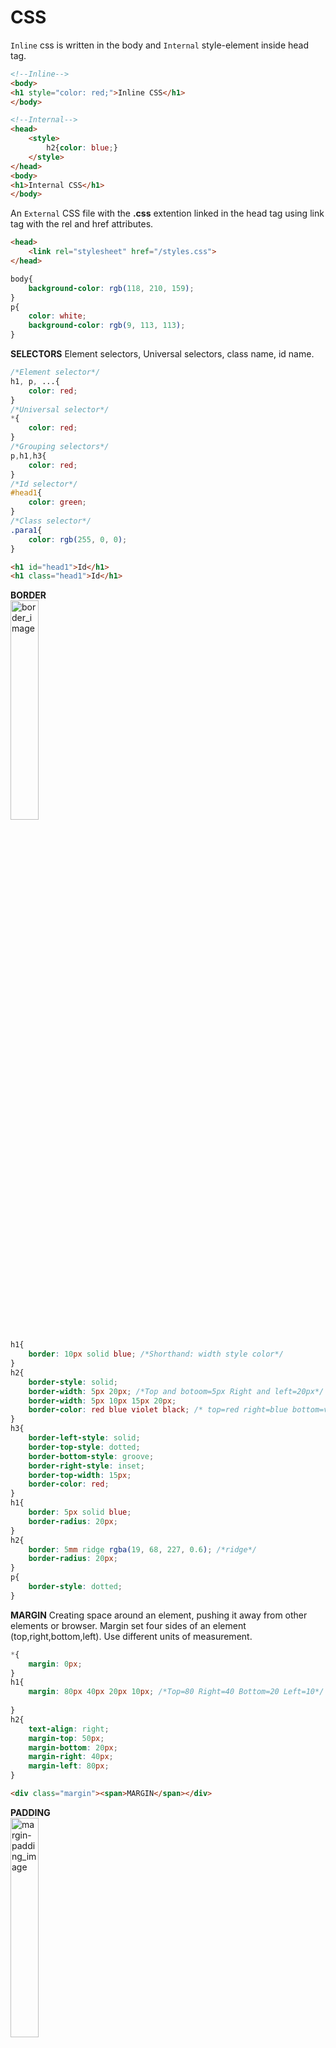 # CSS
`Inline` css is written in the body and `Internal` style-element inside head tag.
```html
<!--Inline-->
<body>
<h1 style="color: red;">Inline CSS</h1>
</body>

<!--Internal-->
<head>
    <style>
        h2{color: blue;}
    </style>
</head>
<body>
<h1>Internal CSS</h1>
</body>
```

An `External` CSS file with the **.css** extention linked in the head tag using link tag with the rel and href attributes.
```html
<head>
    <link rel="stylesheet" href="/styles.css">
</head>
```
```css
body{
    background-color: rgb(118, 210, 159);
}
p{
    color: white;
    background-color: rgb(9, 113, 113);
}
```

**SELECTORS** Element selectors, Universal selectors, class name, id name.
```css
/*Element selector*/
h1, p, ...{
    color: red;
}
/*Universal selector*/
*{
    color: red;
}
/*Grouping selectors*/
p,h1,h3{
    color: red;
}
/*Id selector*/
#head1{
    color: green;
}
/*Class selector*/
.para1{
    color: rgb(255, 0, 0);
}
```
```html
<h1 id="head1">Id</h1>
<h1 class="head1">Id</h1>
```

**BORDER**<br>
<img src="images/borders.PNG" alt="border_image" width="30%" height="30%"><br>

```css
h1{
    border: 10px solid blue; /*Shorthand: width style color*/
}
h2{
    border-style: solid;
    border-width: 5px 20px; /*Top and botoom=5px Right and left=20px*/
    border-width: 5px 10px 15px 20px;
    border-color: red blue violet black; /* top=red right=blue bottom=violet left=black*/
}
h3{
    border-left-style: solid;
    border-top-style: dotted;
    border-bottom-style: groove;
    border-right-style: inset;
    border-top-width: 15px;
    border-color: red;
}
h1{
    border: 5px solid blue;
    border-radius: 20px;
}
h2{
    border: 5mm ridge rgba(19, 68, 227, 0.6); /*ridge*/
    border-radius: 20px;
}
p{
    border-style: dotted;
}
```

**MARGIN** Creating space around an element, pushing it away from other elements or browser. Margin set four sides of an element (top,right,bottom,left). Use different units of measurement.
```css
*{
    margin: 0px;
}
h1{
    margin: 80px 40px 20px 10px; /*Top=80 Right=40 Bottom=20 Left=10*/
    
}
h2{
    text-align: right;
    margin-top: 50px;
    margin-bottom: 20px;
    margin-right: 40px;
    margin-left: 80px;
}

```
```html
<div class="margin"><span>MARGIN</span></div>
```

**PADDING**<br>
<img src="images/margin-padding.png" alt="margin-padding_image" width="30%" height="30%"><br>

```css
.padding-h2{
    padding: 20px; /*TOP RIGHT BOTTOM LEFT*/
    padding: 20px 50px; /*TOP=20 BOTTOM=20 RIGHT=50 LEFT=50*/
    padding: 10px 50px 80px; /*TOP=10 RIGHT=50 BOTTOM=80 LEFT=50*/
}
.padding-para{
    padding-top: 10px;
    padding-right: 20px;
    padding-bottom: 40px;
    padding-left: 80px;
}
```

**HEIGHT and WIDTH**<br>
<img src="images/pad-height-width.PNG" alt="height-width_image" width="30%" height="30%"><br>

```css
.height-width-h3{
    border: 5px solid blueviolet;
    width: 250px;
    height: 50px;
}

.height-width-div{
    height: 100px;
    width: 100px;
    background-color: blueviolet;
}
```

**OUTLINE**<br>

<img src="images/outline.PNG" alt="outline_image" width="30%" height="30%"><br>

```css
h4{
    border: 5px solid red;
    outline-style: solid;
    outline-width: 2px;
    outline-color: blue;
    outline-offset: 5px;
}
h5{
    outline: 5px dotted red /*outline shorthand*/
    outline-offset: 5px
}
```
Background Image can put in any element
```css
body{
    background-image: url("/images/cat.jpg");
    background-repeat: no-repeat; /*x, y positions*/
    background-position: top right; /* positions*/
    background-attachment: fixed;/*image fixed, scroll*/
    background-size: cover;
}
```

TEXT<br>
<img src="images/textshadow.PNG" alt="textshadow_image" width="30%" height="30%"><br>

```css
p{
    text-align: center;
    text-decoration: underline;
    text-transform: uppercase;
    text-indent: 30px;
    letter-spacing: 5px;
    line-height: 2;
    word-spacing: 5px;
    text-shadow: 2px 5px 10px black; /*horizontal vertical blur*/
}
```

LIST
```css
list-style-type: square;
list-style-type: upper-alpha; 
ul,ol{
    list-style-position: inside;
}
li{
    border: 1px solid black;
}
```

TABLE<br>
<img src="images/list-table.PNG" alt="list-table_image" width="30%" height="30%"><br>
Table Hoover and Odd<br>
<img src="images/table-hoover-odd.PNG" alt="table-hoover-odd_image" width="30%" height="30%"><br>

```css
table, th,td{
    border: 2px solid black;
    border-collapse: collapse;
}
table{
    width: 100%;
}
th{
    height: 30px;
    vertical-align: middle;
    background-color: blueviolet;
    color: white;
}
td{
    height: 25px;
    text-align: center;
    /* background-color: yellow; */
}
tr:hover{
    background-color: grey; /*hoover tr !No bgc defined at td*/
}
tr:nth-child(odd){
    background-color: yellowgreen; /*Odd-even !No bgc defined at td*/
}
```

OVERFLOW example div text<br>

<img src="images/overflow-problem.PNG" alt="overflow-problem_image" width="30%" height="30%">
<img src="images/overflow-prosolved.PNG" alt="overflow-prosolved_image" width="30%" height="30%"><br>

```css
.overflow{
    background-color: yellowgreen;
    width: 250px;
    height: 200px;
    
    overflow: visible;/*default state*/
    overflow: hidden;/*no overflow*/
    overflow: scroll;/*scroll*/
    overflow: auto; /*default scroll*/
}
```

**ABSOLUTE UNITS & RELATIVE UNITS**<br>
ABSOLUTE UNITS:
`px` (pixels), `cm` (centimeters), `mm` (millimeters), `in` (inches), `pt` (points), `pc` (picas): Also<br>
RELATIVE UNITS:
`em`: Relative to the font size of the element itself.
`rem`: Relative to the font size of the root element (`<html>`).
`%` (percentage): Relative to the parent element's size.
`vw` (viewport width), `vh` (viewport height): Relative to the viewport's dimensions.
`vmin`, `vmax`: Relative to the smaller or larger dimension of the viewport, respectively.
`ch`: Relative to the width of the "0" character.
`ex`: Relative to the x-height of the font.

```html
<div class="div-parent-em">
    <p>Paragraph 1</p>
    <div class="div-chil-em"> <!--child inherit fontsize as below mentioned-->
        <p>Paragraph 2</p>  
    </div>
</div>


.div-parent-em{
    font-size: 20px;
}
```
EM
```css
.div-parent-em{
    font-size: 20px;
}
.div-child-em{
    font-size: 2em; /*child double from parent*/
}
```

**`EM`**<br>
<img src="images/em-relative-unit.PNG" alt="em-relative-unit_image" width="30%" height="30%"><br>

REM
```css
html{
    font-size: 20px;    /*Root value passing through REM EM*/
}
.div-parent-em{
    font-size: 2rem;    /*REM = 2*root */
}
.div-child-em{
    font-size: .5em;    /*.5em half from parent 2rem */
}
```
**VIEWPORT**  is the user's visible area of a web page. Here empty parent child div tag. **PERCENTAGE** relative to the parent element<br>
<img src="images/viewport-percentage.PNG" alt="viewport-percentage_image" width="30%" height="30%"><br>

```css
.div-parent-viewport{
    width: 30vw;
    height: 10vh;
    background-color: blueviolet;
}
.div-child-viewport{
    width: 50%;
    height: 75%;
    background-color: blue;
}

<div class="div-parent-viewport">
    <div class="div-child-viewport">
    </div>
</div>
```
**LINK**
```css
<a href="#" class="link1">Google</a>
<a href="#" class="link2">Facebook</a>
<a href="#" class="link3">Instagram</a>

a{
    color: red;
    text-decoration: none;
    cursor: pointer;
    padding: 10px;
}
a:hover{
    color: black;
    background-color: red;
}
```

**POSITIONS**<br>
1.Static - Default, cant change TOP, BOTTOM, LEFT, RIGHT properties.<br>
2.Rlative - it to be adjusted away from its normal position. `Other content will not be adjusted to fit into any gap left by the element`.<br>
3.Absolute -  is positioned relative to the nearest positioned ancestor, if an absolute positioned element has no positioned ancestors, it uses the document body. `Note: Absolute positioned elements are removed from the normal position, and occupied its position by other elements.`<br>
4.Fixed - is positioned relative to the ***viewport***, which means `it always stays in the same place even if the page is scrolled`. The top, right, bottom, and left properties are used to position the element.<br>
5.Sticky - it must stay within it’s containing block (it’s parent)! `Once that containing block scrolls off the page, it leaves with it`.<br>

<img src="images/positions.PNG" alt="positions_image" width="30%" height="30%"><br>

```css
<div class="parent-position">
    <div class="child-position1">Relative</div>
    <div class="child-position2">Absolute</div>
    <div class="child-position3">Fixed</div>
    <div class="child-position4">Sticky</div>
</div>

.parent-position{
    width: 300px;
    height: 200px;
    border: 2px solid black;
    margin: auto;
    position: relative; /* position to followed by absolute */
}
.child-position1{
    width: 40px;
    height: 40px;
    background-color: blue;
    margin: 2px;
  /*position: static;    Static or default value*/
  /*top: 10px;           any value wont apply Static or default  */
    position: relative;
    left: 40px;
    top: 25px;
}
.child-position2{
    width: 40px;
    height: 40px;
    background-color: green; 
    margin: 2px;
    position: absolute; /* absolute follows parent position or if not body element*/
    top: 0px;
    right: 10px;
}
.child-position3{
    width: 40px;
    height: 40px;
    background-color: yellowgreen;
    margin: 2px;
    position: fixed; /* fixed at viewport */
    left: 10px;
    top: right;
}
.child-position4{
    width: 40px;
    height: 40px;
    background-color: blueviolet;
    margin: 2px;
    position: sticky; /* sticky only from top 0-pixel */
    top: 0px;
}
```

**DISPLAY :**
HTML element has a default display value block or inline. `Block-level` element always starts on a new line and takes up the full width available **(div, h1, p, form, header, footer, section)**. `Inline` element DOES NOT start on a new line and only takes up as much width as necessary **(span, a, img)**.<br>
`The display property has many values!`, ex: inline, block. `display:none`	The element is completely removed, and the page will be displayed as if the element is not there. `visibility:hidden`  The element will be hidden, will still take up the same space as before.<br>

<img src="images/display-elements.PNG" alt="display-element_image" width="30%" height="30%"><br>

```css
img{
    width: 100px;
    height: 100px;
    display: block; /* img element as block */
}
li{
    display: inline; /* li element as inline */
    padding: 10px;
    background-color: blueviolet;
}

 <ul>
        <li>HOME</li>
        <li>ABOUT</li>
        <li>SERVICE</li>
        <li>CONTACT</li>
    </ul>
    <img src="/images/bird1.png" alt="bird1_image">
    <img src="/images/bird2.png" alt="bird2_image">
    <img src="/images/bird3.png" alt="bird3_image">
```

**FONTS**<br>
`Web safe fonts`: always check how your fonts appear on different browsers and devices, and always use fallback fonts; `Fallback Fonts`: If the first font does not work, the browser will try the next one, and the next one, and so on.<br>
Google Fonts (CDN): add a special style sheet link in the `<head>` section and then refer to the font in the CSS. Multiple Google fonts, just separate the font names with a pipe character `(|)`.

```css
h1{
    font-family: Arial, Helvetica, sans-serif; /*web safe fonts & fallback*/
}
@font-face {
    font-family: "montserrat-light";
    src: url(/fonts/Montserrat-Light.ttf); /*downladed font file*/
}
html{
    font-family: "montserrat-light";
}
/*multiple fonts through content delivery network*/
<link rel="" href="https://fonts.googleapis.com/css?family=Audiowide|Sofia|Trirong"> 
```

RADIUS<br>
first value applies to top-left corner, second value applies to top-right corner, third value applies to bottom-right corner, and fourth value applies to bottom-left corner.<br>

<img src="images/radius.PNG" alt="radius_image" width="30%" height="30%"><br>

```css
.radius1{
    background-color: blueviolet;
    height: 100px;
    width: 100px;

    border-radius: 50px; /*radius circle*/

    border-radius: 0px 40px 0px 40px; /*shorthand top-right, top-left, bottom-right, bottom-left*/

    border-top-right-radius: 40px; /*individual corner*/
    border-bottom-left-radius: 40px;
}
```
PSEUDO-CLASS<br>
A Pseudo-class selects elements that are in a specific state/condition.<br>
**`:hover`** = Applies styles when the user hovers over an element.
**`:active`** = Applies styles when an element is being activated (e.g., clicked).
**`:focus`** = Applies styles when an element has focus (e.g., an input field being typed in).
**`:link`** = Applies styles to unvisited links.
**`:visited`** = Applies styles to visited links.

<img src="images/pseudo-class.PNG" alt="pseudo-class_image" width="30%" height="30%"><br>

```css
.div-hover1:hover{ /*Hover*/
    color: red;
    font-size: 40px;
}

.div-active1:active{ /*Active */
    color: blue;
    background-color: red;
    font-style: italic;
}
input:focus{ /*Focus input-text*/
    background-color: blueviolet;
    border: 5px solid yellow ;
}
/*Link not visited*/
a:link{
    color: red;
}
/*Visited the user has visited*/
a:visited{
    color: green;
}
```

PSEUDO-ELEMENT<br>
Pseudo-elemnt style a specific part of the selected elements.<br>
**`::first-line`**
**`::first-letter`**
**`::before`**
**`::after`**
**`::selection`**

<img src="images/pseudo-element.PNG" alt="pseudo-element_image" width="30%" height="30%"><br>

```css
.pseudoelement-para::first-line{ /*::first-line*/
    color: red;
    font-size: 20px;
    font-style: italic;
}
.pseudoelement-para::first-letter{ /*::first-letter*/
    color: blue;
    font-size: 30px;
}
.pseudoelement-h3::before{ /*::before*/
    content: "Before ";
    color: blueviolet;
}
.pseudoelement-h3:hover::after{ /*::after*/
    content: " hover After";
    content: url(/images/bird1.png); /*can add icon and pics*/
}
.pseudoelement-para::selection{ /*::selection*/
    color: yellow;
    background-color: red;
}
```


